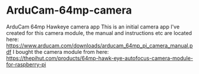 # ArduCam-64mp-camera
ArduCam 64mp Hawkeye camera app
This is an initial camera app I've created for this camera module, the manual and instructions etc are located here:
https://www.arducam.com/downloads/arducam_64mp_pi_camera_manual.pdf
I bought the camera module from here:
https://thepihut.com/products/64mp-hawk-eye-autofocus-camera-module-for-raspberry-pi
